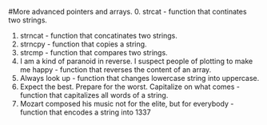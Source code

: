 #More advanced pointers and arrays.
0. strcat - function that continates two strings.
1. strncat - function that concatinates two strings.
2. strncpy - function that copies a string.
3. strcmp  - function that compares two strings.
4. I am a kind of paranoid in reverse. I suspect people of plotting to make me happy  - function that reverses the content of an array.
5. Always look up - function that changes lowercase string into uppercase.
6. Expect the best. Prepare for the worst. Capitalize on what comes - function that capitalizes all  words of a string.
7. Mozart composed his music not for the elite, but for everybody - function that encodes a string into 1337
